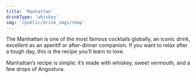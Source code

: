 ```yaml
---
title: 'Manhattan'
drinkType: 'whiskey'
img: '/public/drink_imgs/temp'
---
```

The Manhattan is one of the most famous cocktails globally, an iconic drink, excellent as an aperitif or after-dinner companion. If you want to relax after a tough day, this is the recipe you’ll learn to love.

Manhattan’s recipe is simple: it’s made with whiskey, sweet vermouth, and a few drops of Angostura.